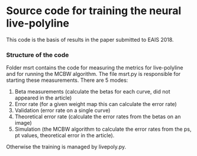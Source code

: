 # Source code for training the neural live-polyline

This code is the basis of results in the paper submitted to EAIS 2018.

### Structure of the code

Folder msrt contains the code for measuring the metrics for live-polyline and for running the MCBW algorithm. The file msrt.py is responsible for starting these measurements. There are 5 modes:

1. Beta measurements (calculate the betas for each curve, did not appeared in the article)
2. Error rate (for a given weight map this can calculate the error rate)
3. Validation (error rate on a single curve)
4. Theoretical error rate (calculate the error rates from the betas on an image)
5. Simulation (the MCBW algorithm to calculate the error rates from the ps, pt values, theoretical error in the article).

Otherwise the training is managed by livepoly.py. 

